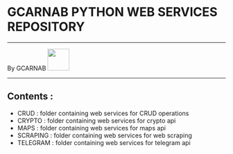 # GCARNAB PYTHON WEB SERVICES REPOSITORY
___

By GCARNAB <a href='https://github.com/gcarnab'> <img src='https://avatars.githubusercontent.com/u/15156604?v=4' width="50"/></a>
___

## Contents :

- CRUD : folder containing web services for CRUD operations
- CRYPTO : folder containing web services for crypto api
- MAPS : folder containing web services for maps api
- SCRAPING : folder containing web services for web scraping
- TELEGRAM : folder containing web services for telegram api



